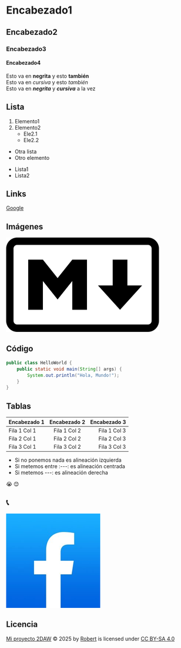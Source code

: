 # Encabezado1

## Encabezado2

### Encabezado3

#### Encabezado4

Esto va en **negrita** y esto **también**  
Esto va en _cursiva_ y esto _también_  
Esto va en **_negrita_** y **_cursiva_** a la vez

## Lista

1. Elemento1
2. Elemento2
   - Ele2.1
   - Ele2.2

- Otra lista
- Otro elemento

* Lista1
* Lista2

## Links

[Google](https://www.google.es "Google")

## Imágenes

![Markdown](./markdown.svg)

## Código

```java
public class HelloWorld {
    public static void main(String[] args) {
        System.out.println("Hola, Mundo!");
    }
}
```

## Tablas

| Encabezado 1 | Encabezado 2 | Encabezado 3 |
| ------------ | :----------: | -----------: |
| Fila 1 Col 1 | Fila 1 Col 2 | Fila 1 Col 3 |
| Fila 2 Col 1 | Fila 2 Col 2 | Fila 2 Col 3 |
| Fila 3 Col 1 | Fila 3 Col 2 | Fila 3 Col 3 |

- Si no ponemos nada es alineación izquierda
- Si metemos entre :---: es alineación centrada
- Si metemos ---: es alineación derecha

😭
😊

## 📞

![Facebook](./faceb.jpg)

## Licencia

<a href="https://github.com">Mi proyecto 2DAW</a> © 2025 by <a href="https://creativecommons.org">Robert</a> is licensed under <a href="https://creativecommons.org/licenses/by-sa/4.0/">CC BY-SA 4.0</a><img src="https://mirrors.creativecommons.org/presskit/icons/cc.svg" alt="" style="max-width: 1em;max-height:1em;margin-left: .2em;"><img src="https://mirrors.creativecommons.org/presskit/icons/by.svg" alt="" style="max-width: 1em;max-height:1em;margin-left: .2em;"><img src="https://mirrors.creativecommons.org/presskit/icons/sa.svg" alt="" style="max-width: 1em;max-height:1em;margin-left: .2em;">
